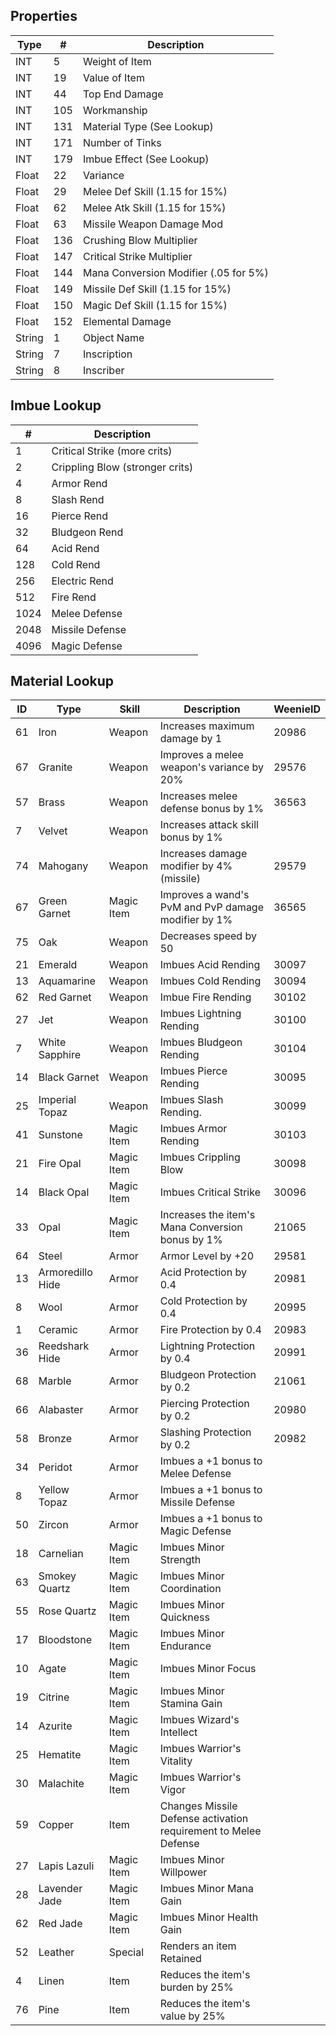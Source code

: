 ## Properties
|Type | # | Description |
|-|-|-|
| INT | 5 | Weight of Item |
| INT | 19 | Value of Item |
| INT | 44 | Top End Damage |
| INT | 105 | Workmanship |
| INT | 131 | Material Type (See Lookup) |
| INT | 171 | Number of Tinks |
| INT | 179 | Imbue Effect (See Lookup) |
| Float | 22 | Variance |
| Float | 29 | Melee Def Skill (1.15 for 15%) |
| Float | 62 | Melee Atk Skill (1.15 for 15%) |
| Float | 63 | Missile Weapon Damage Mod |
| Float | 136 | Crushing Blow Multiplier |
| Float | 147 | Critical Strike Multiplier |
| Float | 144 | Mana Conversion Modifier (.05 for 5%) |
| Float | 149 | Missile Def Skill (1.15 for 15%) |
| Float | 150 | Magic Def Skill (1.15 for 15%) |
| Float | 152 | Elemental Damage |
| String | 1 | Object Name |
| String | 7 | Inscription |
| String | 8 | Inscriber |

## Imbue Lookup
| # | Description |
|-|-|
| 1 | Critical Strike (more crits) |
| 2 | Crippling Blow (stronger crits) |
| 4 | Armor Rend |
| 8 | Slash Rend |
| 16 | Pierce Rend |
| 32| Bludgeon Rend |
| 64| Acid Rend |
| 128 | Cold Rend |
| 256 | Electric Rend |
| 512 | Fire Rend |
| 1024 | Melee Defense |
| 2048 | Missile Defense |
| 4096 | Magic Defense |

## Material Lookup
| ID | Type | Skill | Description | WeenieID |
|-|-|-|-|-|
| 61 | Iron | Weapon | Increases maximum damage by 1 | 20986 |
| 67 | Granite | Weapon | Improves a melee weapon's variance by 20% | 29576 |
| 57 | Brass | Weapon | Increases melee defense bonus by 1% | 36563 |
| 7 | Velvet | Weapon | Increases attack skill bonus by 1% |
| 74 | Mahogany | Weapon | Increases damage modifier by 4% (missile) | 29579 |
| 67 | Green Garnet | Magic Item | Improves a wand's PvM and PvP damage modifier by 1% | 36565 |
| 75 | Oak | Weapon | Decreases speed by 50 |
| 21 | Emerald | Weapon | Imbues Acid Rending | 30097 |
| 13 | Aquamarine | Weapon | Imbues Cold Rending | 30094 |
| 62 | Red Garnet | Weapon | Imbue Fire Rending | 30102 |
| 27 | Jet | Weapon | Imbues Lightning Rending | 30100 |
| 7 | White Sapphire | Weapon | Imbues Bludgeon Rending | 30104 |
| 14 | Black Garnet | Weapon | Imbues Pierce Rending | 30095 |
| 25 | Imperial Topaz | Weapon | Imbues Slash Rending. | 30099 |
| 41 | Sunstone | Magic Item | Imbues Armor Rending | 30103 |
| 21 | Fire Opal | Magic Item | Imbues Crippling Blow | 30098 |
| 14 | Black Opal | Magic Item | Imbues Critical Strike | 30096 |
| 33 | Opal | Magic Item | Increases the item's Mana Conversion bonus by 1% | 21065 |
| 64 | Steel | Armor | Armor Level by +20 | 29581 |
| 13 | Armoredillo Hide | Armor | Acid Protection by 0.4 | 20981 |
| 8 | Wool | Armor | Cold Protection by 0.4 | 20995 |
| 1 | Ceramic | Armor | Fire Protection by 0.4 | 20983 |
| 36 | Reedshark Hide | Armor | Lightning Protection by 0.4 | 20991 |
| 68 | Marble | Armor | Bludgeon Protection by 0.2 | 21061 |
| 66 | Alabaster | Armor | Piercing Protection by 0.2 | 20980 |
| 58 | Bronze | Armor | Slashing Protection by 0.2 | 20982 |
| 34 | Peridot | Armor | Imbues a +1 bonus to Melee Defense |
| 8 | Yellow Topaz | Armor | Imbues a +1 bonus to Missile Defense |
| 50 | Zircon | Armor | Imbues a +1 bonus to Magic Defense |
| 18 | Carnelian | Magic Item | Imbues Minor Strength |
| 63 | Smokey Quartz | Magic Item | Imbues Minor Coordination |
| 55 | Rose Quartz | Magic Item | Imbues Minor Quickness |
| 17 | Bloodstone | Magic Item | Imbues Minor Endurance |
| 10 | Agate | Magic Item | Imbues Minor Focus |
| 19 | Citrine | Magic Item | Imbues Minor Stamina Gain |
| 14 | Azurite | Magic Item | Imbues Wizard's Intellect |
| 25 | Hematite | Magic Item | Imbues Warrior's Vitality |
| 30 | Malachite | Magic Item | Imbues Warrior's Vigor |
| 59 | Copper | Item | Changes Missile Defense activation requirement to Melee Defense |
| 27 | Lapis Lazuli | Magic Item | Imbues Minor Willpower |
| 28 | Lavender Jade | Magic Item | Imbues Minor Mana Gain |
| 62 | Red Jade | Magic Item | Imbues Minor Health Gain |
| 52 | Leather | Special | Renders an item Retained |
| 4 | Linen | Item | Reduces the item's burden by 25% |
| 76 | Pine | Item | Reduces the item's value by 25% |
